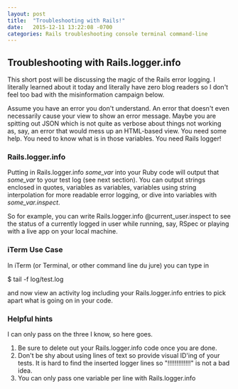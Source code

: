 ```yaml
---
layout: post
title:  "Troubleshooting with Rails!"
date:   2015-12-11 13:22:08 -0700
categories: Rails troubleshooting console terminal command-line
---
```


## Troubleshooting with Rails.logger.info
This short post will be discussing the magic of the Rails error logging. I literally learned about it today and literally have zero blog readers so I don't feel too bad with the misinformation campaign below.

Assume you have an error you don't understand. An error that doesn't even necessarily cause your view to show an error message. Maybe you are spitting out JSON which is not quite as verbose about things not working as, say, an error that would mess up an HTML-based view. You need some help. You need to know what is in those variables. You need Rails logger!

### Rails.logger.info
Putting in Rails.logger.info *some_var* into your Ruby code will output that *some_var* to your test log (see next section). You can output strings enclosed in quotes, variables as variables, variables using string interpolation for more readable error logging, or dive into variables with *some_var.inspect*.

So for example, you can write Rails.logger.info @current_user.inspect to see the status of a currently logged in user while running, say, RSpec or playing with a live app on your local machine.

### iTerm Use Case
In iTerm (or Terminal, or other command line du jure) you can type in 
>>>
$ tail -f log/test.log
>>>
and now view an activity log including your Rails.logger.info entries to pick apart what is going on in your code.

### Helpful hints
I can only pass on the three I know, so here goes.
1. Be sure to delete out your Rails.logger.info code once you are done.
2. Don't be shy about using lines of text so provide visual ID'ing of your tests. It is hard to find the inserted logger lines so "!!!!!!!!!!!!!" is not a bad idea.
3. You can only pass one variable per line with Rails.logger.info